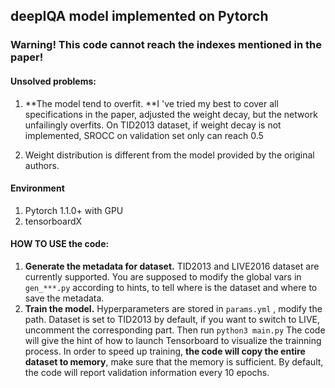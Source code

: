 ## deepIQA model implemented on Pytorch

### **Warning! This code cannot reach the indexes mentioned in the paper!**

#### Unsolved problems:

1. **The model tend to overfit. **I 've tried my best to cover all specifications in the paper, adjusted the weight decay, but the network unfailingly overfits. On TID2013 dataset, if weight decay is not implemented, SROCC on validation set only can reach 0.5

2. Weight distribution is different from the model provided by the original authors.

#### Environment
1. Pytorch 1.1.0+ with GPU
1. tensorboardX

#### HOW TO USE the code:
1. **Generate the metadata for dataset.**
 TID2013 and LIVE2016 dataset are currently supported.
 You are supposed to modify the global vars in `gen_***.py` according to hints, to tell where is the dataset and where to save the metadata.
2. **Train the model.**
 Hyperparameters are stored in `params.yml` , modify the path. Dataset is set to TID2013 by default, if you want to switch to LIVE, uncomment the corresponding part.
 Then run `python3 main.py` The code will give the hint of how to launch Tensorboard to visualize the trainning process. In order to speed up training, **the code will copy the entire dataset to memory**, make sure that the memory is sufficient.
 By default, the code will report validation information every 10 epochs.